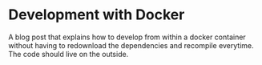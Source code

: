 # Development with Docker

A blog post that explains how to develop from within a docker container without 
having to redownload the dependencies and recompile everytime. The code should
live on the outside.

